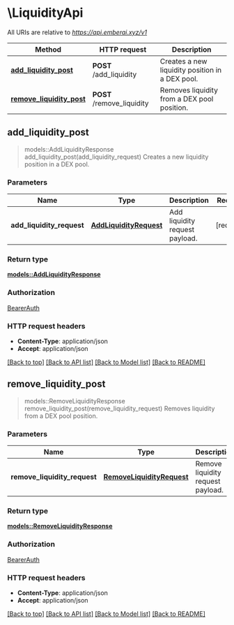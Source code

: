 # \LiquidityApi

All URIs are relative to *https://api.emberai.xyz/v1*

Method | HTTP request | Description
------------- | ------------- | -------------
[**add_liquidity_post**](LiquidityApi.md#add_liquidity_post) | **POST** /add_liquidity | Creates a new liquidity position in a DEX pool.
[**remove_liquidity_post**](LiquidityApi.md#remove_liquidity_post) | **POST** /remove_liquidity | Removes liquidity from a DEX pool position.



## add_liquidity_post

> models::AddLiquidityResponse add_liquidity_post(add_liquidity_request)
Creates a new liquidity position in a DEX pool.

### Parameters


Name | Type | Description  | Required | Notes
------------- | ------------- | ------------- | ------------- | -------------
**add_liquidity_request** | [**AddLiquidityRequest**](AddLiquidityRequest.md) | Add liquidity request payload. | [required] |

### Return type

[**models::AddLiquidityResponse**](AddLiquidityResponse.md)

### Authorization

[BearerAuth](../README.md#BearerAuth)

### HTTP request headers

- **Content-Type**: application/json
- **Accept**: application/json

[[Back to top]](#) [[Back to API list]](../README.md#documentation-for-api-endpoints) [[Back to Model list]](../README.md#documentation-for-models) [[Back to README]](../README.md)


## remove_liquidity_post

> models::RemoveLiquidityResponse remove_liquidity_post(remove_liquidity_request)
Removes liquidity from a DEX pool position.

### Parameters


Name | Type | Description  | Required | Notes
------------- | ------------- | ------------- | ------------- | -------------
**remove_liquidity_request** | [**RemoveLiquidityRequest**](RemoveLiquidityRequest.md) | Remove liquidity request payload. | [required] |

### Return type

[**models::RemoveLiquidityResponse**](RemoveLiquidityResponse.md)

### Authorization

[BearerAuth](../README.md#BearerAuth)

### HTTP request headers

- **Content-Type**: application/json
- **Accept**: application/json

[[Back to top]](#) [[Back to API list]](../README.md#documentation-for-api-endpoints) [[Back to Model list]](../README.md#documentation-for-models) [[Back to README]](../README.md)


